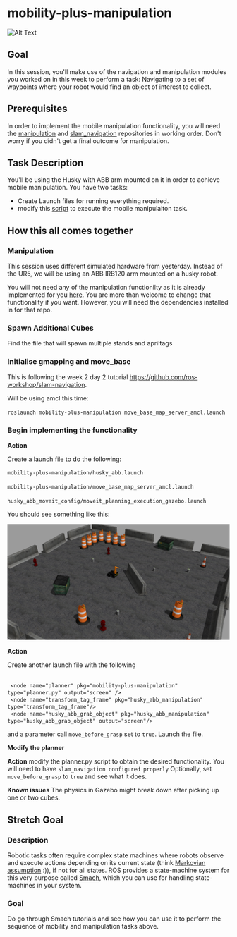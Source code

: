 # mobility-plus-manipulation
![Alt Text](./resources/images/grabcube.gif)
## Goal

In this session, you'll make use of the navigation and manipulation modules you worked on in 
this week to perform a task: Navigating to a set of waypoints where your robot would find
an object of interest to collect.

## Prerequisites
In order to implement the mobile manipulation functionality, you will need the [manipulation](https://github.com/ros-workshop/manipulation) and [slam_navigation](https://github.com/ros-workshop/slam-navigation) repositories in working order. Don't worry if you didn't get a final outcome for manipulation.

## Task Description

You'll be using the Husky with ABB arm mounted on it in order to achieve mobile manipulation. You have two tasks:

+ Create Launch files for running everything required.
+ modify this [script](./mobility-plus-manipulation/scripts/planner.py) to execute the mobile manipulaiton task.



## How this all comes together

### Manipulation

This session uses different simulated hardware from yesterday. Instead of the UR5, we will be using an ABB IRB120 arm mounted on a husky robot. 

You will not need any of the manipulation functionilty as it is already implemented for you [here](././mobile_manipulation/ws_husky_abb_manipulation/husky_abb_manipulation/src/husky_abb_grab_object.cpp). You are more than welcome to change that functionality if you want. However, you will need the dependencies installed in for that repo.

### Spawn Additional Cubes

Find the file that will spawn multiple stands and apriltags

### Initialise gmapping and move_base

This is following the week 2 day 2 tutorial https://github.com/ros-workshop/slam-navigation.

Will be using amcl this time:

`roslaunch mobility-plus-manipulation move_base_map_server_amcl.launch`

### Begin implementing the functionality

**Action**

Create a launch file to do the following:

```
mobility-plus-manipulation/husky_abb.launch

mobility-plus-manipulation/move_base_map_server_amcl.launch

husky_abb_moveit_config/moveit_planning_execution_gazebo.launch

```
You should see something like this:

![Alt Text](./resources/images/husky_tag.png)

**Action**

Create another launch file with the following

```

 <node name="planner" pkg="mobility-plus-manipulation" type="planner.py" output="screen" />
 <node name="transform_tag_frame" pkg="husky_abb_manipulation" type="transform_tag_frame"/>
 <node name="husky_abb_grab_object" pkg="husky_abb_manipulation" type="husky_abb_grab_object" output="screen"/>
```
and a parameter call `move_before_grasp` set to `true`.
Launch the file.


**Modify the planner**

**Action**
 modify the planner.py script to obtain the desired functionality. You will need to have `slam_navigation configured properly` 
Optionally, set `move_before_grasp` to `true` and see what it does.


**Known issues**
The physics in Gazebo might break down after picking up one or two cubes.

## Stretch Goal

### Description

Robotic tasks often require complex state machines where robots observe and execute actions depending on its current
state (think [Markovian assumption](https://en.wikipedia.org/wiki/Markov_property) :)), if not for all states. ROS
provides a state-machine system for this very purpose called [Smach](http://wiki.ros.org/smach), which you can 
use for handling state-machines in your system. 

### Goal

Do go through Smach tutorials and see how you can use it to perform the sequence of mobility and manipulation tasks
above.  

